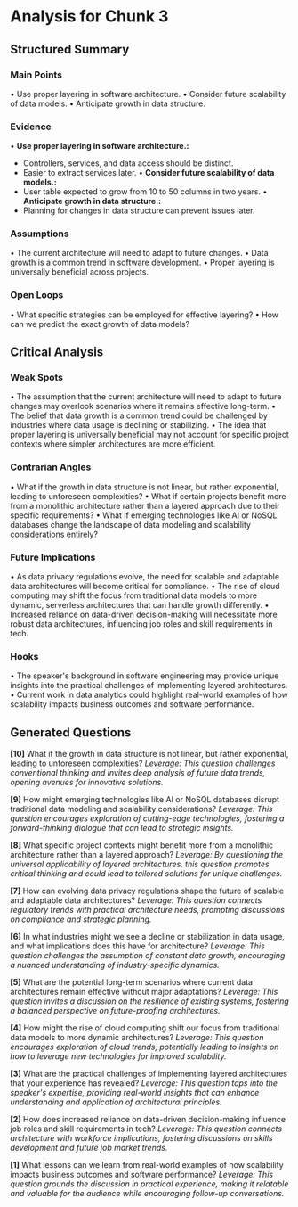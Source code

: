 # Analysis for Chunk 3

## Structured Summary

### Main Points
• Use proper layering in software architecture.
• Consider future scalability of data models.
• Anticipate growth in data structure.

### Evidence
• **Use proper layering in software architecture.:**
  - Controllers, services, and data access should be distinct.
  - Easier to extract services later.
• **Consider future scalability of data models.:**
  - User table expected to grow from 10 to 50 columns in two years.
• **Anticipate growth in data structure.:**
  - Planning for changes in data structure can prevent issues later.

### Assumptions
• The current architecture will need to adapt to future changes.
• Data growth is a common trend in software development.
• Proper layering is universally beneficial across projects.

### Open Loops
• What specific strategies can be employed for effective layering?
• How can we predict the exact growth of data models?

## Critical Analysis

### Weak Spots
• The assumption that the current architecture will need to adapt to future changes may overlook scenarios where it remains effective long-term.
• The belief that data growth is a common trend could be challenged by industries where data usage is declining or stabilizing.
• The idea that proper layering is universally beneficial may not account for specific project contexts where simpler architectures are more efficient.

### Contrarian Angles
• What if the growth in data structure is not linear, but rather exponential, leading to unforeseen complexities?
• What if certain projects benefit more from a monolithic architecture rather than a layered approach due to their specific requirements?
• What if emerging technologies like AI or NoSQL databases change the landscape of data modeling and scalability considerations entirely?

### Future Implications
• As data privacy regulations evolve, the need for scalable and adaptable data architectures will become critical for compliance.
• The rise of cloud computing may shift the focus from traditional data models to more dynamic, serverless architectures that can handle growth differently.
• Increased reliance on data-driven decision-making will necessitate more robust data architectures, influencing job roles and skill requirements in tech.

### Hooks
• The speaker's background in software engineering may provide unique insights into the practical challenges of implementing layered architectures.
• Current work in data analytics could highlight real-world examples of how scalability impacts business outcomes and software performance.

## Generated Questions

**[10]** What if the growth in data structure is not linear, but rather exponential, leading to unforeseen complexities?
*Leverage: This question challenges conventional thinking and invites deep analysis of future data trends, opening avenues for innovative solutions.*

**[9]** How might emerging technologies like AI or NoSQL databases disrupt traditional data modeling and scalability considerations?
*Leverage: This question encourages exploration of cutting-edge technologies, fostering a forward-thinking dialogue that can lead to strategic insights.*

**[8]** What specific project contexts might benefit more from a monolithic architecture rather than a layered approach?
*Leverage: By questioning the universal applicability of layered architectures, this question promotes critical thinking and could lead to tailored solutions for unique challenges.*

**[7]** How can evolving data privacy regulations shape the future of scalable and adaptable data architectures?
*Leverage: This question connects regulatory trends with practical architecture needs, prompting discussions on compliance and strategic planning.*

**[6]** In what industries might we see a decline or stabilization in data usage, and what implications does this have for architecture?
*Leverage: This question challenges the assumption of constant data growth, encouraging a nuanced understanding of industry-specific dynamics.*

**[5]** What are the potential long-term scenarios where current data architectures remain effective without major adaptations?
*Leverage: This question invites a discussion on the resilience of existing systems, fostering a balanced perspective on future-proofing architectures.*

**[4]** How might the rise of cloud computing shift our focus from traditional data models to more dynamic architectures?
*Leverage: This question encourages exploration of cloud trends, potentially leading to insights on how to leverage new technologies for improved scalability.*

**[3]** What are the practical challenges of implementing layered architectures that your experience has revealed?
*Leverage: This question taps into the speaker's expertise, providing real-world insights that can enhance understanding and application of architectural principles.*

**[2]** How does increased reliance on data-driven decision-making influence job roles and skill requirements in tech?
*Leverage: This question connects architecture with workforce implications, fostering discussions on skills development and future job market trends.*

**[1]** What lessons can we learn from real-world examples of how scalability impacts business outcomes and software performance?
*Leverage: This question grounds the discussion in practical experience, making it relatable and valuable for the audience while encouraging follow-up conversations.*


